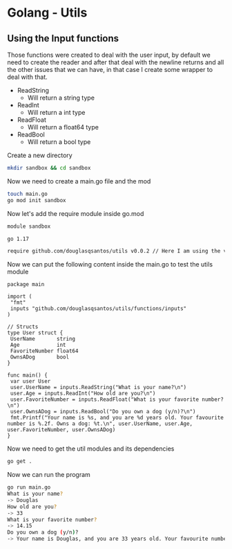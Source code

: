 # Golang - Utils

## Using the Input functions

Those functions were created to deal with the user input, by default we need to create the reader and after that deal with the newline returns and all the other issues that we can have, in that case I create some wrapper to deal with that.

- ReadString
  - Will return a string type
- ReadInt
  - Will return a int type
- ReadFloat
  - Will return a float64 type
- ReadBool
  - Will return a bool type

Create a new directory

```bash
mkdir sandbox && cd sandbox
```

Now we need to create a main.go file and the mod

```bash
touch main.go
go mod init sandbox
```

Now let's add the require module inside go.mod

```bash
module sandbox

go 1.17

require github.com/douglasqsantos/utils v0.0.2 // Here I am using the version v0.0.2 if you want to use the lastest just remove the version
```

Now we can put the following content inside the main.go to test the utils module

```golang
package main

import (
 "fmt"
 inputs "github.com/douglasqsantos/utils/functions/inputs"
)

// Structs
type User struct {
 UserName       string
 Age            int
 FavoriteNumber float64
 OwnsADog       bool
}

func main() {
 var user User
 user.UserName = inputs.ReadString("What is your name?\n")
 user.Age = inputs.ReadInt("How old are you?\n")
 user.FavoriteNumber = inputs.ReadFloat("What is your favorite number?\n")
 user.OwnsADog = inputs.ReadBool("Do you own a dog (y/n)?\n")
 fmt.Printf("Your name is %s, and you are %d years old. Your favourite number is %.2f. Owns a dog: %t.\n", user.UserName, user.Age, user.FavoriteNumber, user.OwnsADog)
}
```

Now we need to get the util modules and its dependencies

```bash
go get .
```

Now we can run the program

```bash
go run main.go
What is your name?
-> Douglas
How old are you?
-> 33
What is your favorite number?
-> 14.15
Do you own a dog (y/n)?
-> Your name is Douglas, and you are 33 years old. Your favourite number is 14.15. Owns a dog: true.
```
